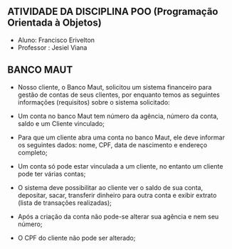 ## ATIVIDADE DA DISCIPLINA POO (Programação Orientada à Objetos)

- Aluno: Francisco Erivelton 
- Professor : Jesiel Viana

## BANCO MAUT

- Nosso cliente, o Banco Maut,  solicitou um sistema financeiro para gestão de contas de seus clientes, por enquanto temos as seguintes informações (requisitos) sobre o sistema solicitado:

- Um conta no banco Maut tem número da agência, número da conta, saldo e um Cliente vinculado;

- Para que um cliente abra uma conta no banco Maut, ele deve informar os seguintes dados: nome, CPF, data de nascimento e endereço completo;

- Um conta só pode estar vinculada a um cliente, no entanto um cliente pode ter várias contas;

- O sistema deve possibilitar ao cliente ver o saldo de sua conta, depositar, sacar, transferir dinheiro para outra conta e exibir extrato (lista de transações realizadas);

- Após a criação da conta não pode-se alterar sua agência e nem seu número;

- O CPF do cliente não pode ser alterado;